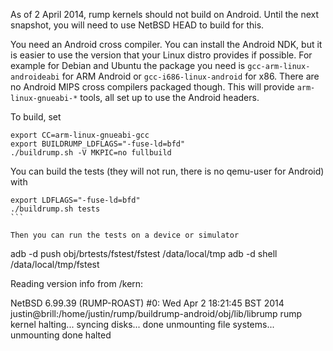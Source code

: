 As of 2 April 2014, rump kernels should not build on Android. Until the next snapshot, you will need to use NetBSD HEAD to build for this.

You need an Android cross compiler. You can install the Android NDK, but it is easier to use the version that your Linux distro provides if possible. For example for Debian and Ubuntu the package you need is ```gcc-arm-linux-androideabi``` for ARM Android or ```gcc-i686-linux-android``` for x86. There are no Android MIPS cross compilers packaged though. This will provide ```arm-linux-gnueabi-*``` tools, all set up to use the Android headers.

To build, set
````
export CC=arm-linux-gnueabi-gcc
export BUILDRUMP_LDFLAGS="-fuse-ld=bfd"
./buildrump.sh -V MKPIC=no fullbuild
````

You can build the tests (they will not run, there is no qemu-user for Android) with

````
export LDFLAGS="-fuse-ld=bfd"
./buildrump.sh tests
```

Then you can run the tests on a device or simulator

````
adb -d push obj/brtests/fstest/fstest /data/local/tmp
adb -d shell /data/local/tmp/fstest

Reading version info from /kern:

NetBSD 6.99.39 (RUMP-ROAST) #0: Wed Apr  2 18:21:45 BST 2014
	justin@brill:/home/justin/rump/buildrump-android/obj/lib/librump
rump kernel halting...
syncing disks... done
unmounting file systems...
unmounting done
halted
````


